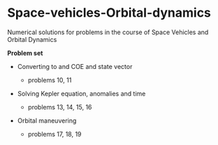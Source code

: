 # Space-vehicles-Orbital-dynamics
Numerical solutions for problems in the course of Space Vehicles and Orbital Dynamics

**Problem set**
- Converting to and COE and state vector
    - problems 10, 11

- Solving Kepler equation, anomalies and time
    - problems 13, 14, 15, 16

- Orbital maneuvering
    - problems 17, 18, 19